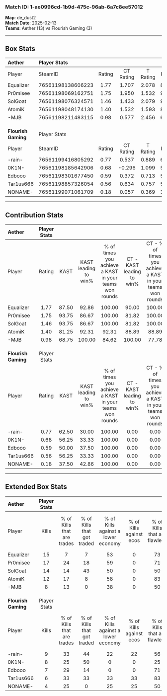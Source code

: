 ### Match ID: 1-ae0996cd-1b9d-475c-96ab-6a7c8ee57012  
**Map**: de_dust2  
**Match Date**: 2025-02-13  
**Teams**: Aether (13) vs Flourish Gaming (3)  

---  

## Box Stats  

| **Aether**          | Player Stats      |        |           |          |       |       |       |         |        |      |     |
| :- | :- | :-: | :-: | :-: | :-: | :-: | :-: | :-: | :-: | :-: | :-: |
| Player              | SteamID           | Rating | CT Rating | T Rating | KAST  |  ADR  | Kills | Assists | Deaths | K/D  | HS% |
| Equalizer           | 76561198138606223 |  1.77  |   1.707   |  2.078   | 87.50 | 116.5 |  15   |    8    |   5    | 3.00 | 33  |
| Pr0misee            | 76561198069162751 |  1.75  |   1.950   |  1.532   | 93.75 | 85.9  |  17   |    1    |   6    | 2.83 | 52  |
| SolGoat             | 76561198076324571 |  1.46  |   1.433   |  2.079   | 93.75 | 98.6  |  14   |    7    |   12   | 1.17 | 57  |
| AtomiK              | 76561198048174130 |  1.40  |   1.532   |  1.593   | 81.25 | 79.6  |  12   |    2    |   5    | 2.40 | 16  |
| -MJB                | 76561198211483115 |  0.98  |   0.577   |  2.456   | 68.75 | 60.3  |   8   |    4    |   7    | 1.14 | 75  |
|                     |                   |        |           |          |       |       |       |         |        |      |     |
|                     |                   |        |           |          |       |       |       |         |        |      |     |
|                     |                   |        |           |          |       |       |       |         |        |      |     |
| **Flourish Gaming** | Player Stats      |        |           |          |       |       |       |         |        |      |     |
| Player              | SteamID           | Rating | CT Rating | T Rating | KAST  |  ADR  | Kills | Assists | Deaths | K/D  | HS% |
| -rain-              | 76561199416805292 |  0.77  |   0.537   |  0.889   | 62.50 | 55.3  |   9   |    3    |   13   | 0.69 | 44  |
| 0K1N-               | 76561198185642906 |  0.68  |  -0.296   |  1.099   | 56.25 | 74.4  |   8   |    1    |   14   | 0.57 | 50  |
| Edbooo              | 76561198301677450 |  0.59  |   0.372   |  0.713   | 50.00 | 59.3  |   7   |    0    |   12   | 0.58 | 71  |
| Tar1us666           | 76561198857326054 |  0.56  |   0.634   |  0.757   | 56.25 | 60.2  |   6   |    6    |   14   | 0.43 | 33  |
| NONAME-             | 76561199071061709 |  0.18  |   0.057   |  0.369   | 37.50 | 25.4  |   4   |    2    |   14   | 0.29 | 75  |
---  

## Contribution Stats  

| **Aether**          | Player Stats |       |                      |                                                        |                           |                                                             |                          |                                                            |
| :- | :-: | :-: | :-: | :-: | :-: | :-: | :-: | :-: |
| Player              |    Rating    | KAST  | KAST leading to win% | % of times you achieve a KAST in your teams won rounds | CT - KAST leading to win% | CT - % of times you achieve a KAST in your teams won rounds | T - KAST leading to win% | T - % of times you achieve a KAST in your teams won rounds |
| Equalizer           |     1.77     | 87.50 |        92.86         |                         100.00                         |           90.00           |                           100.00                            |          100.00          |                           100.00                           |
| Pr0misee            |     1.75     | 93.75 |        86.67         |                         100.00                         |           81.82           |                           100.00                            |          100.00          |                           100.00                           |
| SolGoat             |     1.46     | 93.75 |        86.67         |                         100.00                         |           81.82           |                           100.00                            |          100.00          |                           100.00                           |
| AtomiK              |     1.40     | 81.25 |        92.31         |                         92.31                          |           88.89           |                            88.89                            |          100.00          |                           100.00                           |
| -MJB                |     0.98     | 68.75 |        100.00        |                         84.62                          |          100.00           |                            77.78                            |          100.00          |                           100.00                           |
|                     |              |       |                      |                                                        |                           |                                                             |                          |                                                            |
|                     |              |       |                      |                                                        |                           |                                                             |                          |                                                            |
|                     |              |       |                      |                                                        |                           |                                                             |                          |                                                            |
| **Flourish Gaming** | Player Stats |       |                      |                                                        |                           |                                                             |                          |                                                            |
| Player              |    Rating    | KAST  | KAST leading to win% | % of times you achieve a KAST in your teams won rounds | CT - KAST leading to win% | CT - % of times you achieve a KAST in your teams won rounds | T - KAST leading to win% | T - % of times you achieve a KAST in your teams won rounds |
| -rain-              |     0.77     | 62.50 |        30.00         |                         100.00                         |           0.00            |                            0.00                             |          37.50           |                           100.00                           |
| 0K1N-               |     0.68     | 56.25 |        33.33         |                         100.00                         |           0.00            |                            0.00                             |          33.33           |                           100.00                           |
| Edbooo              |     0.59     | 50.00 |        37.50         |                         100.00                         |           0.00            |                            0.00                             |          50.00           |                           100.00                           |
| Tar1us666           |     0.56     | 56.25 |        33.33         |                         100.00                         |           0.00            |                            0.00                             |          42.86           |                           100.00                           |
| NONAME-             |     0.18     | 37.50 |        42.86         |                         100.00                         |           0.00            |                            0.00                             |          60.00           |                           100.00                           |
---  

## Extended Box Stats  

| **Aether**          | Player Stats |                            |                            |                                    |                         |                              |                                 |        |                             |                                     |                          |                               |                            |
| :- | :-: | :-: | :-: | :-: | :-: | :-: | :-: | :-: | :-: | :-: | :-: | :-: | :-: |
| Player              |    Kills     | % of Kills that are trades | % of Kills that got traded | % of Kills against a lower economy | % of Kills against ecos | % of Kills that are flawless | % of Kills that are close duels | Deaths | % of Deaths that get traded | % of Deaths against a lower economy | % of Deaths against ecos | % of Deaths that are flawless | % of Deaths that are close |
| Equalizer           |      15      |             7              |             7              |                 53                 |            0            |              73              |                0                |   5    |             20              |                 20                  |            0             |              40               |             40             |
| Pr0misee            |      17      |             24             |             18             |                 59                 |            0            |              71              |                6                |   6    |             50              |                  0                  |            0             |              67               |             17             |
| SolGoat             |      14      |             14             |             43             |                 50                 |            0            |              50              |                7                |   12   |             33              |                 33                  |            0             |              58               |             8              |
| AtomiK              |      12      |             17             |             8              |                 58                 |            0            |              83              |                8                |   5    |             20              |                 40                  |            0             |              60               |             0              |
| -MJB                |      8       |             13             |             0              |                 38                 |            0            |              50              |                0                |   7    |             29              |                 29                  |            0             |              57               |             14             |
|                     |              |                            |                            |                                    |                         |                              |                                 |        |                             |                                     |                          |                               |                            |
|                     |              |                            |                            |                                    |                         |                              |                                 |        |                             |                                     |                          |                               |                            |
|                     |              |                            |                            |                                    |                         |                              |                                 |        |                             |                                     |                          |                               |                            |
| **Flourish Gaming** | Player Stats |                            |                            |                                    |                         |                              |                                 |        |                             |                                     |                          |                               |                            |
| Player              |    Kills     | % of Kills that are trades | % of Kills that got traded | % of Kills against a lower economy | % of Kills against ecos | % of Kills that are flawless | % of Kills that are close duels | Deaths | % of Deaths that get traded | % of Deaths against a lower economy | % of Deaths against ecos | % of Deaths that are flawless | % of Deaths that are close |
| -rain-              |      9       |             33             |             44             |                 22                 |           22            |              56              |               11                |   13   |              8              |                  0                  |            0             |              54               |             8              |
| 0K1N-               |      8       |             25             |             50             |                 0                  |            0            |              25              |               25                |   14   |             14              |                  0                  |            0             |              79               |             0              |
| Edbooo              |      7       |             29             |             14             |                 0                  |            0            |              71              |               14                |   12   |              8              |                  0                  |            0             |              67               |             8              |
| Tar1us666           |      6       |             33             |             33             |                 33                 |           33            |              83              |                0                |   14   |             36              |                  0                  |            0             |              43               |             0              |
| NONAME-             |      4       |             25             |             0              |                 25                 |           25            |              50              |               25                |   14   |             14              |                  0                  |            0             |              79               |             7              |
